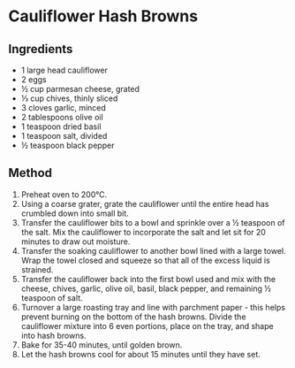 
# Cauliflower Hash Browns # 

## Ingredients ## 

- 1 large head cauliflower
- 2 eggs
- ½ cup parmesan cheese, grated
- ⅓ cup chives, thinly sliced
- 3 cloves garlic, minced
- 2 tablespoons olive oil
- 1 teaspoon dried basil
- 1 teaspoon salt, divided
- ½ teaspoon black pepper

## Method ## 

1. Preheat oven to 200°C.
2. Using a coarse grater, grate the cauliflower until the entire head has crumbled down into small bit.
3. Transfer the cauliflower bits to a bowl and sprinkle over a ½ teaspoon of the salt. Mix the cauliflower to incorporate the salt and let sit for 20 minutes to draw out moisture.
4. Transfer the soaking cauliflower to another bowl lined with a large towel. Wrap the towel closed and squeeze so that all of the excess liquid is strained.
5. Transfer the cauliflower back into the first bowl used and mix with the cheese, chives, garlic, olive oil, basil, black pepper, and remaining ½ teaspoon of salt.
6. Turnover a large roasting tray and line with parchment paper - this helps prevent burning on the bottom of the hash browns. Divide the cauliflower mixture into 6 even portions, place on the tray, and shape into hash browns.
7. Bake for 35-40 minutes, until golden brown.
8. Let the hash browns cool for about 15 minutes until they have set.

